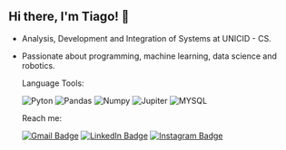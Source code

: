 ## Hi there, I'm Tiago! 👋

- Analysis, Development and Integration of Systems at UNICID - CS.
- Passionate about programming, machine learning, data science and robotics.

  Language Tools:
  
  ![Pyton](https://img.shields.io/badge/Python-blue)
  ![Pandas](https://img.shields.io/badge/Pandas-blue)
  ![Numpy](https://img.shields.io/badge/Numpy-blue)
  ![Jupiter](https://img.shields.io/badge/Jupiter-blue)
  ![MYSQL](https://img.shields.io/badge/MYSQL-blue)

  Reach me:

  [![Gmail Badge](https://img.shields.io/badge/-Gmail-red?style=for-the-badge&logo=gmail&logoColor=white)](mailto:tiagoassolini@gmail.com)
  [![LinkedIn Badge](https://img.shields.io/badge/-LinkedIn-blue?style=for-the-badge&logo=linkedin&logoColor=white)](https://www.linkedin.com/in/tiago-assolini-2687a095/)
  [![Instagram Badge](https://img.shields.io/badge/-Instagram-E4405F?style=for-the-badge&logo=instagram&logoColor=white)](https://www.instagram.com/tiagoassolini/)

<!--
**TiagoAssolini/TiagoAssolini** is a ✨ _special_ ✨ repository because its `README.md` (this file) appears on your GitHub profile.

Here are some ideas to get you started:

- 🔭 I’m currently working on ...
- 🌱 I’m currently learning ...
- 👯 I’m looking to collaborate on ...
- 🤔 I’m looking for help with ...
- 💬 Ask me about ...
- 📫 How to reach me: ...
- 😄 Pronouns: ...
- ⚡ Fun fact: ...
-->

